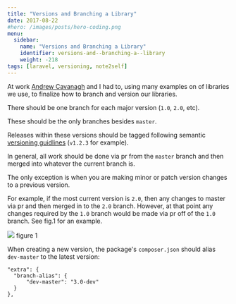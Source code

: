 ```yaml
---
title: "Versions and Branching a Library"
date: 2017-08-22
#hero: /images/posts/hero-coding.png
menu:
  sidebar:
    name: "Versions and Branching a Library"
    identifier: versions-and--branching-a--library
    weight: -218
tags: [laravel, versioning, note2self]
---
```


At work [Andrew Cavanagh](https://twitter.com/cavanaghacea) and I had to, using many examples on of libraries we use, to finalize how to branch and version our libraries.

There should be one branch for each major version (`1.0`, `2.0`, etc).  

These should be the only branches besides `master`. 

Releases within these versions should be tagged following semantic [versioning guidlines](http://semver.org/) (`v1.2.3` for example).  

In general, all work should be done via pr from the `master` branch and then merged into whatever the current branch is.  

The only exception is when you are making minor or patch version changes to a previous version.  

For example, if the most current version is `2.0`, then any changes to master via pr and then merged in to the `2.0` branch.  However, at that point any changes required by the `1.0` branch would be made via pr off of the `1.0` branch.  See fig.1 for an example.


![](https://www.dropbox.com/s/wzn4loxi3u7vzck/Branching%20Libraries%20and%20Packages.png?raw=1)
figure 1

When creating a new version, the package's `composer.json` should alias `dev-master` to the latest version:

```
"extra": {
  "branch-alias": {
	  "dev-master": "3.0-dev"
  }
},
```